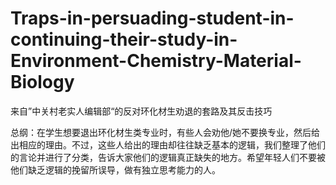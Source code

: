 # Traps-in-persuading-student-in-continuing-their-study-in-Environment-Chemistry-Material-Biology

来自”中关村老实人编辑部“的反对环化材生劝退的套路及其反击技巧

总纲：在学生想要退出环化材生类专业时，有些人会劝他/她不要换专业，然后给出相应的理由。不过，这些人给出的理由却往往缺乏基本的逻辑，我们整理了他们的言论并进行了分类，告诉大家他们的逻辑真正缺失的地方。希望年轻人们不要被他们缺乏逻辑的挽留所误导，做有独立思考能力的人。
